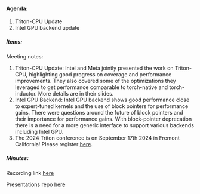 #### Agenda:
1. Triton-CPU Update
2. Intel GPU backend update

##### Items:
Meeting notes:
1. Triton-CPU Update: Intel and Meta jointly presented the work on Triton-CPU, highlighting good progress on coverage and performance improvements. They also covered some of the optimizations they leveraged to get performance comparable to torch-native and torch-inductor. More details are in their slides.
2. Intel GPU Backend: Intel GPU backend shows good performance close to expert-tuned kernels and the use of block pointers for performance gains. There were questions around the future of block pointers and their importance for performance gains. With block-pointer deprecation there is a need for a more generic interface to support various backends including Intel GPU.
3. The 2024 Triton conference is on September 17th 2024 in Fremont California! Please register [here](README.md).
##### Minutes:
Recording link [here](https://youtu.be/dfL3L4_3ujg)

Presentations repo [here](https://drive.google.com/drive/folders/1fQ3zVrM7DT8W8FGJWKx1wNr2X53tYbeT?usp=sharing)
